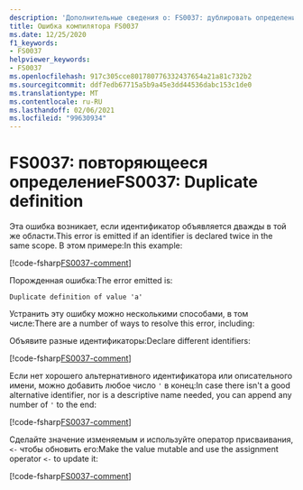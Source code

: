 ```yaml
---
description: 'Дополнительные сведения о: FS0037: дублировать определение'
title: Ошибка компилятора FS0037
ms.date: 12/25/2020
f1_keywords:
- FS0037
helpviewer_keywords:
- FS0037
ms.openlocfilehash: 917c305cce801780776332437654a21a81c732b2
ms.sourcegitcommit: ddf7edb67715a5b9a45e3dd44536dabc153c1de0
ms.translationtype: MT
ms.contentlocale: ru-RU
ms.lasthandoff: 02/06/2021
ms.locfileid: "99630934"
---
```

# <a name="fs0037-duplicate-definition"></a><span data-ttu-id="460ed-103">FS0037: повторяющееся определение</span><span class="sxs-lookup"><span data-stu-id="460ed-103">FS0037: Duplicate definition</span></span>

<span data-ttu-id="460ed-104">Эта ошибка возникает, если идентификатор объявляется дважды в той же области.</span><span class="sxs-lookup"><span data-stu-id="460ed-104">This error is emitted if an identifier is declared twice in the same scope.</span></span> <span data-ttu-id="460ed-105">В этом примере:</span><span class="sxs-lookup"><span data-stu-id="460ed-105">In this example:</span></span>

[!code-fsharp[FS0037-comment](~/samples/snippets/fsharp/compiler-messages/fs0037.fsx#L2-L3)]

<span data-ttu-id="460ed-106">Порожденная ошибка:</span><span class="sxs-lookup"><span data-stu-id="460ed-106">The error emitted is:</span></span>

```text
Duplicate definition of value 'a'
```

<span data-ttu-id="460ed-107">Устранить эту ошибку можно несколькими способами, в том числе:</span><span class="sxs-lookup"><span data-stu-id="460ed-107">There are a number of ways to resolve this error, including:</span></span>

<span data-ttu-id="460ed-108">Объявите разные идентификаторы:</span><span class="sxs-lookup"><span data-stu-id="460ed-108">Declare different identifiers:</span></span>

[!code-fsharp[FS0037-comment](~/samples/snippets/fsharp/compiler-messages/fs0037.fsx#L6-L7)]

<span data-ttu-id="460ed-109">Если нет хорошего альтернативного идентификатора или описательного имени, можно добавить любое число `'` в конец:</span><span class="sxs-lookup"><span data-stu-id="460ed-109">In case there isn't a good alternative identifier, nor is a descriptive name needed, you can append any number of `'` to the end:</span></span>

[!code-fsharp[FS0037-comment](~/samples/snippets/fsharp/compiler-messages/fs0037.fsx#L10-L12)]

<span data-ttu-id="460ed-110">Сделайте значение изменяемым и используйте оператор присваивания, `<-` чтобы обновить его:</span><span class="sxs-lookup"><span data-stu-id="460ed-110">Make the value mutable and use the assignment operator `<-` to update it:</span></span>

[!code-fsharp[FS0037-comment](~/samples/snippets/fsharp/compiler-messages/fs0037.fsx#L15-L16)]
